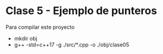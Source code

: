 # Clase 5 - Ejemplo de punteros

Para compilar este proyecto
- mkdir obj
- g++ -std=c++17 -g ./src/*.cpp -o ./obj/clase05
